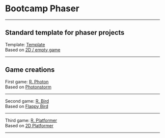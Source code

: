 # Bootcamp Phaser
---
Standard template for phaser projects
---

Template: [Template](https://github.com/RobLui/Phaser/tree/master/_standard)
<br>
Based on [2D / empty game](http://www.lessmilk.com/tutorial/2d-platformer-phaser)
***

Game creations 
---
First game: [R. Photon](https://github.com/RobLui/Phaser/tree/master/first_game)
<br>
Based on [Photonstorm](http://phaser.io/tutorials/making-your-first-phaser-game)
***

Second game: [R. Bird](https://github.com/RobLui/Phaser/tree/master/second_game)
<br>
Based on [Flappy Bird](http://www.lessmilk.com/tutorial/flappy-bird-phaser-1)
***

Third game: [R. Platformer](https://github.com/RobLui/Phaser/tree/master/third_game)
<br>
Based on [2D Platformer](http://www.lessmilk.com/tutorial/2d-platformer-phaser)
***
